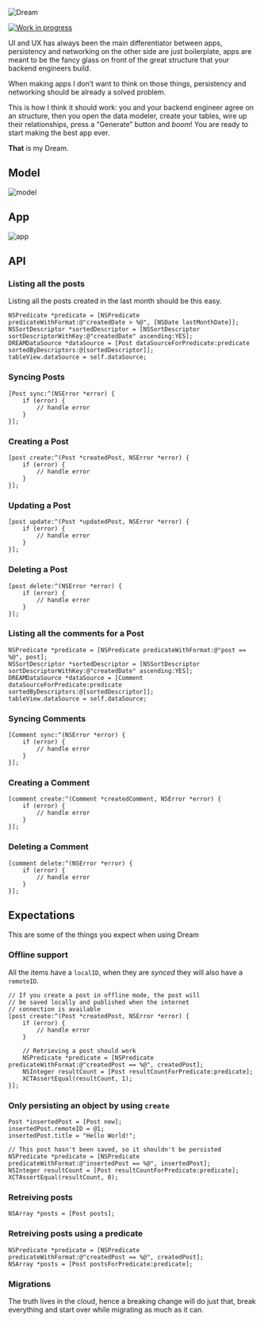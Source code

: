 ![Dream](https://github.com/NSElvis/Dream/blob/master/Images/cover-v1.png)

[![Work in progress](https://img.shields.io/badge/status-work%20in%20progress-blue.svg)](https://github.com/NSElvis/Dream)

UI and UX has always been the main differentiator between apps, persistency and networking on the other side are just boilerplate, apps are meant to be the fancy glass on front of the great structure that your backend engineers build.

When making apps I don’t want to think on those things, persistency and networking should be already a solved problem.

This is how I think it should work: you and your backend engineer agree on an structure, then you open the data modeler, create your tables, wire up their relationships, press a “Generate” button and *boom*! You are ready to start making the best app ever.

**That** is my Dream.

## Model

![model](https://github.com/NSElvis/Dream/blob/master/Images/model-v7.png)

## App

![app](https://github.com/NSElvis/Dream/blob/master/Images/app-v3.png)

## API

### Listing all the posts

Listing all the posts created in the last month should be this easy.

```objc
NSPredicate *predicate = [NSPredicate predicateWithFormat:@"createdDate > %@", [NSDate lastMonthDate]];
NSSortDescriptor *sortedDescriptor = [NSSortDescriptor sortDescriptorWithKey:@"createdDate" ascending:YES];
DREAMDataSource *dataSource = [Post dataSourceForPredicate:predicate sortedByDescriptors:@[sortedDescriptor]];
tableView.dataSource = self.dataSource;
```

### Syncing Posts

```objc
[Post sync:^(NSError *error) {
    if (error) {
        // handle error
    }
}];
```

### Creating a Post

```objc
[post create:^(Post *createdPost, NSError *error) {
    if (error) {
        // handle error
    }
}];
```

### Updating a Post

```objc
[post update:^(Post *updatedPost, NSError *error) {
    if (error) {
        // handle error
    }
}];
```

### Deleting a Post

```objc
[post delete:^(NSError *error) {
    if (error) {
        // handle error
    }
}];
```
### Listing all the comments for a Post

```objc
NSPredicate *predicate = [NSPredicate predicateWithFormat:@"post == %@", post];
NSSortDescriptor *sortedDescriptor = [NSSortDescriptor sortDescriptorWithKey:@"createdDate" ascending:YES];
DREAMDataSource *dataSource = [Comment dataSourceForPredicate:predicate sortedByDescriptors:@[sortedDescriptor]];
tableView.dataSource = self.dataSource;
```

### Syncing Comments

```objc
[Comment sync:^(NSError *error) {
    if (error) {
        // handle error
    }
}];
```

### Creating a Comment

```objc
[comment create:^(Comment *createdComment, NSError *error) {
    if (error) {
        // handle error
    }
}];
```

### Deleting a Comment

```objc
[comment delete:^(NSError *error) {
    if (error) {
        // handle error
    }
}];
```

## Expectations

This are some of the things you expect when using Dream

### Offline support

All the items have a `localID`, when they are _synced_ they will also have a `remoteID`.

```objc
// If you create a post in offline mode, the post will
// be saved locally and published when the internet
// connection is available
[post create:^(Post *createdPost, NSError *error) {
    if (error) {
        // handle error
    }
    
    // Retrieving a post should work
    NSPredicate *predicate = [NSPredicate predicateWithFormat:@"createdPost == %@", createdPost];
    NSInteger resultCount = [Post resultCountForPredicate:predicate];
    XCTAssertEqual(resultCount, 1);
}];
```

### Only persisting an object by using `create`

```objc
Post *insertedPost = [Post new];
insertedPost.remoteID = @1;
insertedPost.title = "Hello World!";

// This post hasn't been saved, so it shouldn't be persisted
NSPredicate *predicate = [NSPredicate predicateWithFormat:@"insertedPost == %@", insertedPost];
NSInteger resultCount = [Post resultCountForPredicate:predicate];
XCTAssertEqual(resultCount, 0);
```

### Retreiving posts

```objc
NSArray *posts = [Post posts];
```

### Retreiving posts using a predicate

```objc
NSPredicate *predicate = [NSPredicate predicateWithFormat:@"createdPost == %@", createdPost];
NSArray *posts = [Post postsForPredicate:predicate];
```

### Migrations

The truth lives in the cloud, hence a breaking change will do just that, break everything and start over while migrating as much as it can.
